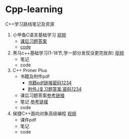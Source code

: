 # Cpp-learning
C++学习路线笔记及资源
1. 小甲鱼C语言基础学习 [视频](https://www.bilibili.com/video/BV17s411N78s/?spm_id_from=333.337.search-card.all.click&vd_source=25cfb81d952e6f96fcc47d02e16b46fd)
   - [课后习题答案](小甲鱼C语言基础学习/带你学C带你飞课后答案)
   - [code](小甲鱼C语言基础学习/code)
2. 黑马c++基础学习(1-18节,学一部分发现没更完放弃) [视频](https://www.bilibili.com/video/BV1ZH4y137ws/?spm_id_from=333.337.search-card.all.click&vd_source=25cfb81d952e6f96fcc47d02e16b46fd)
   - 笔记
   - code
3. C++ Primer Plus
   - 书籍及附件pdf
     - [书籍pdf链接密码1234](https://pan.baidu.com/s/1NvWLStnvizdkLj00wVhFjQ?pwd=1234)
     - [附件J复习题答案 密码1234](https://pan.baidu.com/s/1JyJGcz8t9PBfjChRiuO6lw?pwd=1234 )
   - 课后习题答案[参考链接](https://github.com/ShujiaHuang/Cpp-Primer-Plus-6th)
   - 笔记 [参考链接](https://github.com/ShujiaHuang/Cpp-Primer-Plus-6th)
   - code
4. 侯捷C++面向对象高级编程 [视频](https://www.youtube.com/watch?v=2S-tJaPKFdQ&list=PLARyLAkGMq_7_qm4gPZ0OvfqfQrvkFVMw&index=2)
   - 课件pdf
   - 笔记
   - code
